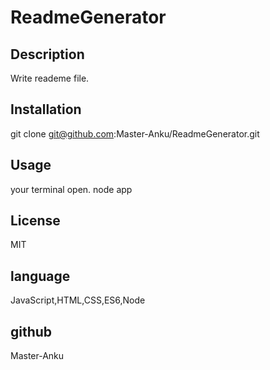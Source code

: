 
# ReadmeGenerator

## Description
Write reademe file.

## Installation
git clone git@github.com:Master-Anku/ReadmeGenerator.git

## Usage
your terminal open. node app

## License
MIT

## language
JavaScript,HTML,CSS,ES6,Node

## github 
Master-Anku
    